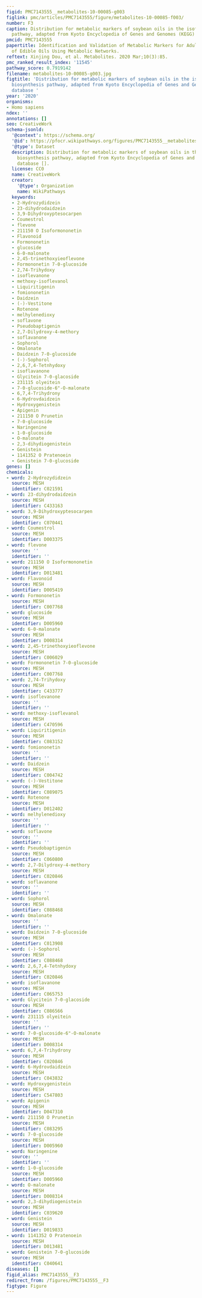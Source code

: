```yaml
---
figid: PMC7143555__metabolites-10-00085-g003
figlink: pmc/articles/PMC7143555/figure/metabolites-10-00085-f003/
number: F3
caption: Distribution for metabolic markers of soybean oils in the isoflavonoid biosynthesis
  pathway, adapted from Kyoto Encyclopedia of Genes and Genomes (KEGG) database [].
pmcid: PMC7143555
papertitle: Identification and Validation of Metabolic Markers for Adulteration Detection
  of Edible Oils Using Metabolic Networks.
reftext: Xinjing Dou, et al. Metabolites. 2020 Mar;10(3):85.
pmc_ranked_result_index: '11545'
pathway_score: 0.7919142
filename: metabolites-10-00085-g003.jpg
figtitle: 'Distribution for metabolic markers of soybean oils in the isoflavonoid
  biosynthesis pathway, adapted from Kyoto Encyclopedia of Genes and Genomes (KEGG)
  database '
year: '2020'
organisms:
- Homo sapiens
ndex: ''
annotations: []
seo: CreativeWork
schema-jsonld:
  '@context': https://schema.org/
  '@id': https://pfocr.wikipathways.org/figures/PMC7143555__metabolites-10-00085-g003.html
  '@type': Dataset
  description: Distribution for metabolic markers of soybean oils in the isoflavonoid
    biosynthesis pathway, adapted from Kyoto Encyclopedia of Genes and Genomes (KEGG)
    database [].
  license: CC0
  name: CreativeWork
  creator:
    '@type': Organization
    name: WikiPathways
  keywords:
  - 2-Hydrozydidzein
  - 23-dihydrodaidzein
  - 3,9-Dihydroxyptesocarpen
  - Coumestrol
  - flevone
  - 211150 O Isoformononetin
  - Flavonoid
  - Formononetin
  - glucoside
  - 6-0-malonate
  - 2,45-trinethoxyieoflevone
  - Formononetin 7-0-glucoside
  - 2,74-Trihydoxy
  - isoflevanone
  - methoxy-isoflevanol
  - Liquiritigenin
  - fomiononetin
  - Daidzein
  - (-)-Vestitone
  - Rotenone
  - melhylenedioxy
  - soflavone
  - Pseudobaptigenin
  - 2,7-Dilydroxy-4-methory
  - soflavanone
  - Sophorol
  - Omalonate
  - Daidzein 7-0-glucoside
  - (-)-Sophorol
  - 2,6,7,4-Tetnhydoxy
  - isoflavanone
  - Glycitein 7-0-glacoside
  - 231115 olyeitein
  - 7-0-glucoside-6"-O-malonate
  - 6,7,4-Trihydrony
  - 6-Hydrovdaidzein
  - Hydroxygenistein
  - Apigenin
  - 211150 O Prunetin
  - 7-0-glucoside
  - Naringenine
  - 1-0-glucoside
  - O-malonate
  - 2,3-dihydiogenistein
  - Genistein
  - 1141352 O Pratenoein
  - Genistein 7-0-glucoside
genes: []
chemicals:
- word: 2-Hydrozydidzein
  source: MESH
  identifier: C021591
- word: 23-dihydrodaidzein
  source: MESH
  identifier: C433163
- word: 3,9-Dihydroxyptesocarpen
  source: MESH
  identifier: C070441
- word: Coumestrol
  source: MESH
  identifier: D003375
- word: flevone
  source: ''
  identifier: ''
- word: 211150 O Isoformononetin
  source: MESH
  identifier: D013481
- word: Flavonoid
  source: MESH
  identifier: D005419
- word: Formononetin
  source: MESH
  identifier: C007768
- word: glucoside
  source: MESH
  identifier: D005960
- word: 6-0-malonate
  source: MESH
  identifier: D008314
- word: 2,45-trinethoxyieoflevone
  source: MESH
  identifier: C006029
- word: Formononetin 7-0-glucoside
  source: MESH
  identifier: C007768
- word: 2,74-Trihydoxy
  source: MESH
  identifier: C433777
- word: isoflevanone
  source: ''
  identifier: ''
- word: methoxy-isoflevanol
  source: MESH
  identifier: C470596
- word: Liquiritigenin
  source: MESH
  identifier: C083152
- word: fomiononetin
  source: ''
  identifier: ''
- word: Daidzein
  source: MESH
  identifier: C004742
- word: (-)-Vestitone
  source: MESH
  identifier: C089075
- word: Rotenone
  source: MESH
  identifier: D012402
- word: melhylenedioxy
  source: ''
  identifier: ''
- word: soflavone
  source: ''
  identifier: ''
- word: Pseudobaptigenin
  source: MESH
  identifier: C060800
- word: 2,7-Dilydroxy-4-methory
  source: MESH
  identifier: C020846
- word: soflavanone
  source: ''
  identifier: ''
- word: Sophorol
  source: MESH
  identifier: C088468
- word: Omalonate
  source: ''
  identifier: ''
- word: Daidzein 7-0-glucoside
  source: MESH
  identifier: C013908
- word: (-)-Sophorol
  source: MESH
  identifier: C088468
- word: 2,6,7,4-Tetnhydoxy
  source: MESH
  identifier: C020846
- word: isoflavanone
  source: MESH
  identifier: C065753
- word: Glycitein 7-0-glacoside
  source: MESH
  identifier: C086566
- word: 231115 olyeitein
  source: ''
  identifier: ''
- word: 7-0-glucoside-6"-O-malonate
  source: MESH
  identifier: D008314
- word: 6,7,4-Trihydrony
  source: MESH
  identifier: C020846
- word: 6-Hydrovdaidzein
  source: MESH
  identifier: C043832
- word: Hydroxygenistein
  source: MESH
  identifier: C547803
- word: Apigenin
  source: MESH
  identifier: D047310
- word: 211150 O Prunetin
  source: MESH
  identifier: C083295
- word: 7-0-glucoside
  source: MESH
  identifier: D005960
- word: Naringenine
  source: ''
  identifier: ''
- word: 1-0-glucoside
  source: MESH
  identifier: D005960
- word: O-malonate
  source: MESH
  identifier: D008314
- word: 2,3-dihydiogenistein
  source: MESH
  identifier: C039620
- word: Genistein
  source: MESH
  identifier: D019833
- word: 1141352 O Pratenoein
  source: MESH
  identifier: D013481
- word: Genistein 7-0-glucoside
  source: MESH
  identifier: C040641
diseases: []
figid_alias: PMC7143555__F3
redirect_from: /figures/PMC7143555__F3
figtype: Figure
---
```

